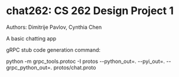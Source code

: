 # chat262: CS 262 Design Project 1
Authors: Dimitrije Pavlov, Cynthia Chen

A basic chatting app

gRPC stub code generation command:

python -m grpc_tools.protoc -I protos --python_out=. --pyi_out=. --grpc_python_out=. protos/chat.proto

